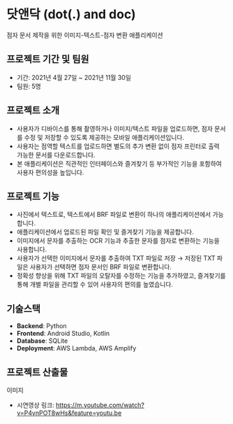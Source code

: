 # 닷앤닥 (dot(.) and doc)

점자 문서 제작을 위한 이미지-텍스트-점자 변환 애플리케이션


## 프로젝트 기간 및 팀원

- 기간: 2021년 4월 27일 ~ 2021년 11월 30일
- 팀원: 5명


## 프로젝트 소개

- 사용자가 디바이스를 통해 촬영하거나 이미지/텍스트 파일을 업로드하면, 점자 문서를 수정 및 저장할 수 있도록 제공하는 모바일 애플리케이션입니다.
- 사용자는 점역할 텍스트를 업로드하면 별도의 추가 변환 없이 점자 프린터로 출력 가능한 문서를 다운로드합니다.
- 본 애플리케이션은 직관적인 인터페이스와 즐겨찾기 등 부가적인 기능을 포함하여 사용자 편의성을 높입니다.


## 프로젝트 기능

- 사진에서 텍스트로, 텍스트에서 BRF 파일로 변환이 하나의 애플리케이션에서 가능합니다.
- 애플리케이션에서 업로드된 파일 확인 및 즐겨찾기 기능을 제공합니다.
- 이미지에서 문자를 추출하는 OCR 기능과 추출한 문자를 점자로 변환하는 기능을 사용합니다.
- 사용자가 선택한 이미지에서 문자를 추출하여 TXT 파일로 저장 → 저장된 TXT 파일은 사용자가 선택하면 점자 문서인 BRF 파일로 변환합니다.
- 정확성 향상을 위해 TXT 파일의 오탈자를 수정하는 기능을 추가하였고, 즐겨찾기를 통해 개별 파일을 관리할 수 있어 사용자의 편의를 높였습니다.


## 기술스택

- **Backend**: Python
- **Frontend**: Android Studio, Kotlin
- **Database**: SQLite
- **Deployment**: AWS Lambda, AWS Amplify


## 프로젝트 산출물

이미지

- 시연영상 링크: https://m.youtube.com/watch?v=P4vnPOT8wHs&feature=youtu.be

